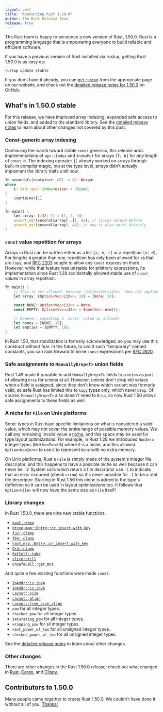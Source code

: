 ```yaml
---
layout: post
title: "Announcing Rust 1.50.0"
author: The Rust Release Team
release: true
---
```


The Rust team is happy to announce a new version of Rust, 1.50.0. Rust is a
programming language that is empowering everyone to build reliable and
efficient software.

If you have a previous version of Rust installed via rustup, getting Rust
1.50.0 is as easy as:

```console
rustup update stable
```

If you don't have it already, you can [get `rustup`][install]
from the appropriate page on our website, and check out the
[detailed release notes for 1.50.0][notes] on GitHub.

[install]: https://www.rust-lang.org/install.html
[notes]: https://github.com/rust-lang/rust/blob/master/RELEASES.md#version-1500-2021-02-11

## What's in 1.50.0 stable

For this release, we have improved array indexing, expanded safe access to union fields, and added to the standard library.
See the [detailed release notes][notes] to learn about other changes
not covered by this post.

### Const-generic array indexing

Continuing the march toward stable `const` generics, this release adds
implementations of `ops::Index` and `IndexMut` for arrays `[T; N]` for
_any_ length of `const N`. The indexing operator `[]` already worked on
arrays through built-in compiler magic, but at the type level, arrays
didn't actually implement the library traits until now.

```rust
fn second<C>(container: &C) -> &C::Output
where
    C: std::ops::Index<usize> + ?Sized,
{
    &container[1]
}

fn main() {
    let array: [i32; 3] = [1, 2, 3];
    assert_eq!(second(&array[..]), &2); // slices worked before
    assert_eq!(second(&array), &2); // now it also works directly
}
```

### `const` value repetition for arrays

Arrays in Rust can be written either as a list `[a, b, c]` or a repetition `[x; N]`.
For lengths `N` greater than one, repetition has only been allowed for `x`s that are `Copy`,
and [RFC 2203] sought to allow any `const` expression there. However,
while that feature was unstable for arbitrary expressions, its implementation
since Rust 1.38 accidentally allowed stable use of `const` _values_ in array
repetition.

```rust
fn main() {
    // This is not allowed, because `Option<Vec<i32>>` does not implement `Copy`.
    let array: [Option<Vec<i32>>; 10] = [None; 10];

    const NONE: Option<Vec<i32>> = None;
    const EMPTY: Option<Vec<i32>> = Some(Vec::new());

    // However, repeating a `const` value is allowed!
    let nones = [NONE; 10];
    let empties = [EMPTY; 10];
}
```

In Rust 1.50, that stabilization is formally acknowledged, so you may use this
construct without fear. In the future, to avoid such "temporary" named
constants, you can look forward to inline `const` expressions per [RFC 2920].

[RFC 2203]: https://rust-lang.github.io/rfcs/2203-const-repeat-expr.html
[RFC 2920]: https://rust-lang.github.io/rfcs/2920-inline-const.html

### Safe assignments to `ManuallyDrop<T>` union fields

Rust 1.49 made it possible to add `ManuallyDrop<T>` fields to a `union` as part
of allowing `Drop` for unions at all. However, unions don't drop old values
when a field is assigned, since they don't know which variant was formerly
valid, so safe Rust has limited this to `Copy` types only, which never `Drop`.
Of course, `ManuallyDrop<T>` also doesn't need to `Drop`, so now Rust 1.50
allows safe assignments to these fields as well.

### A niche for `File` on Unix platforms

Some types in Rust have specific limitations on what is considered a
valid value, which may not cover the entire range of possible memory
values. We call any remaining invalid value a [niche], and this space
may be used for type layout optimizations. For example, in Rust 1.28
we introduced `NonZero` integer types (like `NonZeroU8`) where `0` is a niche, and this allowed
`Option<NonZero>` to use `0` to represent `None` with no extra memory.

On Unix platforms, Rust's `File` is simply made of the system's integer
file descriptor, and this happens to have a possible niche
as well because it can never be `-1`! System calls which return a file
descriptor use `-1` to indicate that an error occurred (check `errno`)
so it's never possible for `-1` to be a real file descriptor. Starting
in Rust 1.50 this niche is added to the type's definition so it can be
used in layout optimizations too. It follows that `Option<File>` will
now have the same size as `File` itself!

[niche]: https://rust-lang.github.io/unsafe-code-guidelines/glossary.html#niche

### Library changes

In Rust 1.50.0, there are nine new stable functions:

- [`bool::then`]
- [`btree_map::Entry::or_insert_with_key`]
- [`f32::clamp`]
- [`f64::clamp`]
- [`hash_map::Entry::or_insert_with_key`]
- [`Ord::clamp`]
- [`RefCell::take`]
- [`slice::fill`]
- [`UnsafeCell::get_mut`]

And quite a few existing functions were made `const`:

- [`IpAddr::is_ipv4`]
- [`IpAddr::is_ipv6`]
- [`Layout::size`]
- [`Layout::align`]
- [`Layout::from_size_align`]
- `pow` for all integer types.
- `checked_pow` for all integer types.
- `saturating_pow` for all integer types.
- `wrapping_pow` for all integer types.
- `next_power_of_two` for all unsigned integer types.
- `checked_power_of_two` for all unsigned integer types.

See the [detailed release notes][notes] to learn about other changes.

[`IpAddr::is_ipv4`]: https://doc.rust-lang.org/stable/std/net/enum.IpAddr.html#method.is_ipv4
[`IpAddr::is_ipv6`]: https://doc.rust-lang.org/stable/std/net/enum.IpAddr.html#method.is_ipv6
[`Layout::align`]: https://doc.rust-lang.org/stable/std/alloc/struct.Layout.html#method.align
[`Layout::from_size_align`]: https://doc.rust-lang.org/stable/std/alloc/struct.Layout.html#method.from_size_align
[`Layout::size`]: https://doc.rust-lang.org/stable/std/alloc/struct.Layout.html#method.size
[`Ord::clamp`]: https://doc.rust-lang.org/stable/std/cmp/trait.Ord.html#method.clamp
[`RefCell::take`]: https://doc.rust-lang.org/stable/std/cell/struct.RefCell.html#method.take
[`UnsafeCell::get_mut`]: https://doc.rust-lang.org/stable/std/cell/struct.UnsafeCell.html#method.get_mut
[`bool::then`]: https://doc.rust-lang.org/stable/std/primitive.bool.html#method.then
[`btree_map::Entry::or_insert_with_key`]: https://doc.rust-lang.org/stable/std/collections/btree_map/enum.Entry.html#method.or_insert_with_key
[`f32::clamp`]: https://doc.rust-lang.org/stable/std/primitive.f32.html#method.clamp
[`f64::clamp`]: https://doc.rust-lang.org/stable/std/primitive.f64.html#method.clamp
[`hash_map::Entry::or_insert_with_key`]: https://doc.rust-lang.org/stable/std/collections/hash_map/enum.Entry.html#method.or_insert_with_key
[`slice::fill`]: https://doc.rust-lang.org/stable/std/primitive.slice.html#method.fill

### Other changes

[relnotes-cargo]: https://github.com/rust-lang/cargo/blob/master/CHANGELOG.md#cargo-150-2021-02-11
[relnotes-clippy]: https://github.com/rust-lang/rust-clippy/blob/master/CHANGELOG.md#rust-150

There are other changes in the Rust 1.50.0 release: check out what changed in
[Rust][notes], [Cargo][relnotes-cargo], and [Clippy][relnotes-clippy].

## Contributors to 1.50.0

Many people came together to create Rust 1.50.0. We couldn't have done it
without all of you. [Thanks!](https://thanks.rust-lang.org/rust/1.50.0/)
